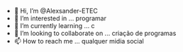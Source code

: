 - 👋 Hi, I’m @Alexsander-ETEC
- 👀 I’m interested in ... programar
- 🌱 I’m currently learning ... c
- 💞️ I’m looking to collaborate on ... criação de programas
- 📫 How to reach me ... qualquer midia social

<!---
Alexsander-ETEC/Alexsander-ETEC is a ✨ special ✨ repository because its `README.md` (this file) appears on your GitHub profile.
You can click the Preview link to take a look at your changes.
--->
